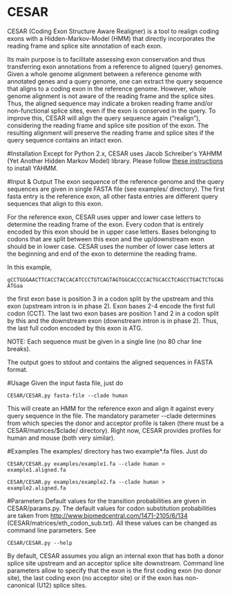 # CESAR
CESAR (Coding Exon Structure Aware Realigner) is a tool to realign coding exons with a Hidden-Markov-Model (HMM) that directly incorporates the reading frame and splice site annotation of each exon.

Its main purpose is to facilitate assessing exon conservation and thus transferring exon annotations from a reference to aligned (query) genomes. Given a whole genome alignment between a reference genome with annotated genes and a query genome, one can extract the query sequence that aligns to a coding exon in the reference genome. However, whole genome alignment is not aware of the reading frame and the splice sites. Thus, the aligned sequence may indicate a broken reading frame and/or non-functional splice sites, even if the exon is conserved in the query. To improve this, CESAR will align the query sequence again (“realign”), considering the reading frame and splice site position of the exon. The resulting alignment will preserve the reading frame and splice sites if the query sequence contains an intact exon.

#Installation
Except for Python 2.x, CESAR uses Jacob Schreiber's YAHMM (Yet Another Hidden Markov Model) library. 
Please follow [these instructions](https://github.com/jmschrei/yahmm) to install YAHMM.

#Input & Output
The exon sequence of the reference genome and the query sequences are given in single FASTA file (see examples/ directory). The first fasta entry is the reference exon, all other fasta entries are different query sequences that align to this exon. 

For the reference exon, CESAR uses upper and lower case letters to determine the reading frame of the exon. Every codon that is entirely encoded by this exon should be in upper case letters. Bases belonging to codons that are split between this exon and the up/downstream exon should be in lower case. CESAR uses the number of lower case letters at the beginning and end of the exon to determine the reading frame. 

In this example, 

  `gCCTGGGAACTTCACCTACCACATCCCTGTCAGTAGTGGCACCCCACTGCACCTCAGCCTGACTCTGCAGATGaa`

the first exon base is position 3 in a codon split by the upstream and this exon (upstream intron is in phase 2). Exon bases 2-4 encode the first full codon (CCT). The last two exon bases are position 1 and 2 in a codon split by this and the downstream exon (downstream intron is in phase 2). Thus, the last full codon encoded by this exon is ATG. 

NOTE: Each sequence must be given in a single line (no 80 char line breaks). 

The output goes to stdout and contains the aligned sequences in FASTA format. 

#Usage
Given the input fasta file, just do 

`CESAR/CESAR.py fasta-file --clade human`

This will create an HMM for the reference exon and align it against every query sequence in the file. The mandatory parameter --clade determines from which species the donor and acceptor profile is taken (there must be a CESAR/matrices/$clade/ directory). Right now, CESAR provides profiles for human and mouse (both very similar). 

#Examples
The examples/ directory has two example*.fa files. 
Just do 

`CESAR/CESAR.py examples/example1.fa --clade human > example1.aligned.fa`

`CESAR/CESAR.py examples/example2.fa --clade human > example2.aligned.fa`

#Parameters
Default values for the transition probabilities are given in CESAR/params.py. The default values for codon substitution probabilities are taken from http://www.biomedcentral.com/1471-2105/6/134 (CESAR/matrices/eth_codon_sub.txt). All these values can be changed as command line parameters. See 

 `CESAR/CESAR.py --help`

By default, CESAR assumes you align an internal exon that has both a donor splice site upstream and an acceptor splice site downstream. Command line parameters allow to specify that the exon is the first coding exon (no donor site), the last coding exon (no acceptor site) or if the exon has non-canonical (U12) splice sites. 




